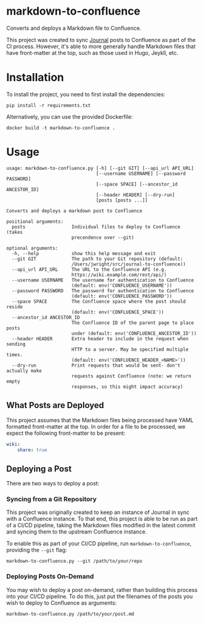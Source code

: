 # markdown-to-confluence

Converts and deploys a Markdown file to Confluence.

This project was created to sync [Journal](https://duo-labs.github.io/journal/) posts to Confluence as part of the CI process. However, it's able to more generally handle Markdown files that have front-matter at the top, such as those used in Hugo, Jeykll, etc.

# Installation

To install the project, you need to first install the dependencies:

```
pip install -r requirements.txt
```

Alternatively, you can use the provided Dockerfile:

```
docker build -t markdown-to-confluence .
```

# Usage

```
usage: markdown-to-confluence.py [-h] [--git GIT] [--api_url API_URL]
                                 [--username USERNAME] [--password PASSWORD]
                                 [--space SPACE] [--ancestor_id ANCESTOR_ID]
                                 [--header HEADER] [--dry-run]
                                 [posts [posts ...]]

Converts and deploys a markdown post to Confluence

positional arguments:
  posts                 Individual files to deploy to Confluence (takes
                        precendence over --git)

optional arguments:
  -h, --help            show this help message and exit
  --git GIT             The path to your Git repository (default:
                        /Users/jwright/src/journal-to-confluence))
  --api_url API_URL     The URL to the Confluence API (e.g.
                        https://wiki.example.com/rest/api/)
  --username USERNAME   The username for authentication to Confluence
                        (default: env('CONFLUENCE_USERNAME'))
  --password PASSWORD   The password for authentication to Confluence
                        (default: env('CONFLUENCE_PASSWORD'))
  --space SPACE         The Confluence space where the post should reside
                        (default: env('CONFLUENCE_SPACE'))
  --ancestor_id ANCESTOR_ID
                        The Confluence ID of the parent page to place posts
                        under (default: env('CONFLUENCE_ANCESTOR_ID'))
  --header HEADER       Extra header to include in the request when sending
                        HTTP to a server. May be specified multiple times.
                        (default: env('CONFLUENCE_HEADER_<NAME>'))
  --dry-run             Print requests that would be sent- don't actually make
                        requests against Confluence (note: we return empty
                        responses, so this might impact accuracy)
```

## What Posts are Deployed

This project assumes that the Markdown files being processed have YAML formatted front-matter at the top. In order for a file to be processed, we expect the following front-matter to be present:

```yaml
wiki:
    share: true
```

## Deploying a Post

There are two ways to deploy a post:

### Syncing from a Git Repository

This project was originally created to keep an instance of Journal in sync with a Confluence instance. To that end, this project is able to be run as part of a CI/CD pipeline, taking the Markdown files modified in the latest commit and syncing them to the upstream Confluence instance.

To enable this as part of your CI/CD pipeline, run `markdown-to-confluence`, providing the `--git` flag:

```
markdown-to-confluence.py --git /path/to/your/repo
```

### Deploying Posts On-Demand

You may wish to deploy a post on-demand, rather than building this process into your CI/CD pipeline. To do this, just put the filenames of the posts you wish to deploy to Confluence as arguments:

```
markdown-to-confluence.py /path/to/your/post.md
```